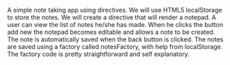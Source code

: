 A simple note taking app using directives.
We will use  HTML5 localStorage to store the notes.
We will create a directive that will render a notepad.
A user can view the list of notes he/she has made.
When he clicks the button add new the notepad becomes editable and allows a note to be created.
The note is automatically saved when the back button is clicked.
The notes are saved using a factory called notesFactory, with help from localStorage.
The factory code is pretty straightforward and self explanatory.
